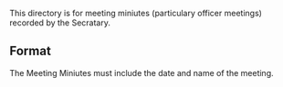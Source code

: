 This directory is for meeting miniutes (particulary officer meetings) recorded by the Secratary.

## Format
The Meeting Miniutes must include the date and name of the meeting.